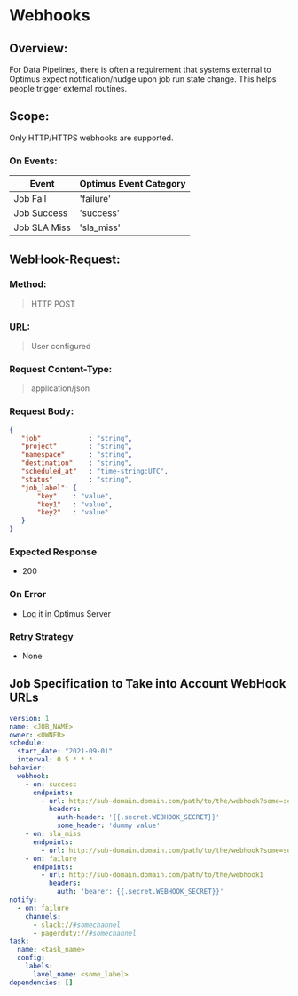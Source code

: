 # Webhooks

## Overview:
For Data Pipelines, there is often a requirement that systems external to Optimus expect notification/nudge upon job run state change. This helps people trigger external routines.

## Scope:
Only HTTP/HTTPS webhooks are supported.
### On Events:
| Event           | Optimus Event Category |
| --------------- | ---------------------- | 
| Job Fail        | 'failure'                | 
| Job Success     | 'success'                | 
| Job SLA Miss    | 'sla_miss'               | 


## WebHook-Request:
### Method:
> HTTP POST
### URL:
> User configured
### Request Content-Type:
> application/json
### Request Body:
```json
{
   "job"            : "string",
   "project"        : "string",
   "namespace"      : "string",
   "destination"    : "string",
   "scheduled_at"   : "time-string:UTC",
   "status"         : "string",
   "job_label": {
       "key"    : "value",
       "key1"   : "value",
       "key2"   : "value"
   }
}

```

### Expected Response
- 200

### On Error
- Log it in Optimus Server

### Retry Strategy
- None

## Job Specification to Take into Account WebHook URLs
```yaml
version: 1
name: <JOB_NAME>
owner: <OWNER>
schedule:
  start_date: "2021-09-01"
  interval: 0 5 * * *
behavior:
  webhook:
    - on: success
      endpoints:
        - url: http://sub-domain.domain.com/path/to/the/webhook?some=somethingStatic
          headers:
            auth-header: '{{.secret.WEBHOOK_SECRET}}'
            some_header: 'dummy value'
    - on: sla_miss
      endpoints:
        - url: http://sub-domain.domain.com/path/to/the/webhook?some=somethingStatic
    - on: failure
      endpoints:
        - url: http://sub-domain.domain.com/path/to/the/webhook1
          headers:
            auth: 'bearer: {{.secret.WEBHOOK_SECRET}}'
notify:
  - on: failure
    channels:
      - slack://#somechannel
      - pagerduty://#somechannel
task:
  name: <task_name>
  config:
    labels:
      lavel_name: <some_label>
dependencies: []
